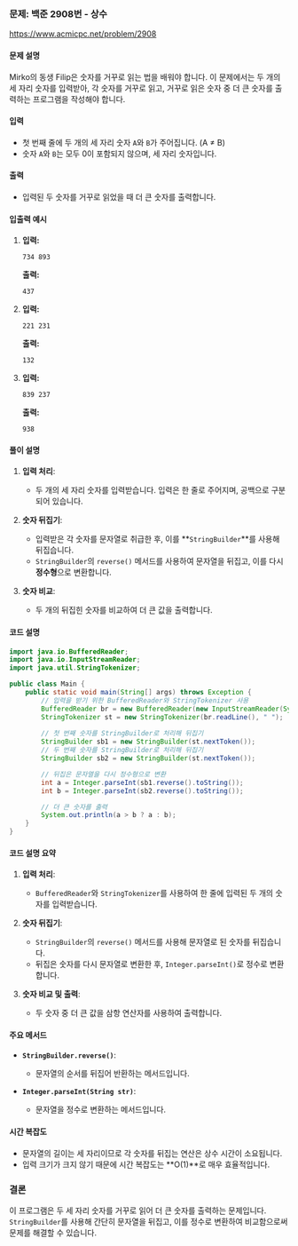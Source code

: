 ### 문제: 백준 2908번 - 상수

https://www.acmicpc.net/problem/2908

#### 문제 설명
Mirko의 동생 Filip은 숫자를 거꾸로 읽는 법을 배워야 합니다. 이 문제에서는 두 개의 세 자리 숫자를 입력받아, 각 숫자를 거꾸로 읽고, 거꾸로 읽은 숫자 중 더 큰 숫자를 출력하는 프로그램을 작성해야 합니다.

#### 입력
- 첫 번째 줄에 두 개의 세 자리 숫자 `A`와 `B`가 주어집니다. (A ≠ B)
- 숫자 `A`와 `B`는 모두 0이 포함되지 않으며, 세 자리 숫자입니다.

#### 출력
- 입력된 두 숫자를 거꾸로 읽었을 때 더 큰 숫자를 출력합니다.

#### 입출력 예시

1. **입력:**
   ```
   734 893
   ```

   **출력:**
   ```
   437
   ```

2. **입력:**
   ```
   221 231
   ```

   **출력:**
   ```
   132
   ```

3. **입력:**
   ```
   839 237
   ```

   **출력:**
   ```
   938
   ```

#### 풀이 설명

1. **입력 처리**:
    - 두 개의 세 자리 숫자를 입력받습니다. 입력은 한 줄로 주어지며, 공백으로 구분되어 있습니다.

2. **숫자 뒤집기**:
    - 입력받은 각 숫자를 문자열로 취급한 후, 이를 **`StringBuilder`**를 사용해 뒤집습니다.
    - `StringBuilder`의 `reverse()` 메서드를 사용하여 문자열을 뒤집고, 이를 다시 **정수형**으로 변환합니다.

3. **숫자 비교**:
    - 두 개의 뒤집힌 숫자를 비교하여 더 큰 값을 출력합니다.

#### 코드 설명

```java
import java.io.BufferedReader;
import java.io.InputStreamReader;
import java.util.StringTokenizer;

public class Main {
    public static void main(String[] args) throws Exception {
        // 입력을 받기 위한 BufferedReader와 StringTokenizer 사용
        BufferedReader br = new BufferedReader(new InputStreamReader(System.in));
        StringTokenizer st = new StringTokenizer(br.readLine(), " ");
        
        // 첫 번째 숫자를 StringBuilder로 처리해 뒤집기
        StringBuilder sb1 = new StringBuilder(st.nextToken());
        // 두 번째 숫자를 StringBuilder로 처리해 뒤집기
        StringBuilder sb2 = new StringBuilder(st.nextToken());

        // 뒤집은 문자열을 다시 정수형으로 변환
        int a = Integer.parseInt(sb1.reverse().toString());
        int b = Integer.parseInt(sb2.reverse().toString());

        // 더 큰 숫자를 출력
        System.out.println(a > b ? a : b);
    }
}
```

#### 코드 설명 요약

1. **입력 처리**:
    - `BufferedReader`와 `StringTokenizer`를 사용하여 한 줄에 입력된 두 개의 숫자를 입력받습니다.

2. **숫자 뒤집기**:
    - `StringBuilder`의 `reverse()` 메서드를 사용해 문자열로 된 숫자를 뒤집습니다.
    - 뒤집은 숫자를 다시 문자열로 변환한 후, `Integer.parseInt()`로 정수로 변환합니다.

3. **숫자 비교 및 출력**:
    - 두 숫자 중 더 큰 값을 삼항 연산자를 사용하여 출력합니다.

#### 주요 메서드

- **`StringBuilder.reverse()`**:
    - 문자열의 순서를 뒤집어 반환하는 메서드입니다.

- **`Integer.parseInt(String str)`**:
    - 문자열을 정수로 변환하는 메서드입니다.

#### 시간 복잡도
- 문자열의 길이는 세 자리이므로 각 숫자를 뒤집는 연산은 상수 시간이 소요됩니다.
- 입력 크기가 크지 않기 때문에 시간 복잡도는 **O(1)**로 매우 효율적입니다.

### 결론
이 프로그램은 두 세 자리 숫자를 거꾸로 읽어 더 큰 숫자를 출력하는 문제입니다. `StringBuilder`를 사용해 간단히 문자열을 뒤집고, 이를 정수로 변환하여 비교함으로써 문제를 해결할 수 있습니다.